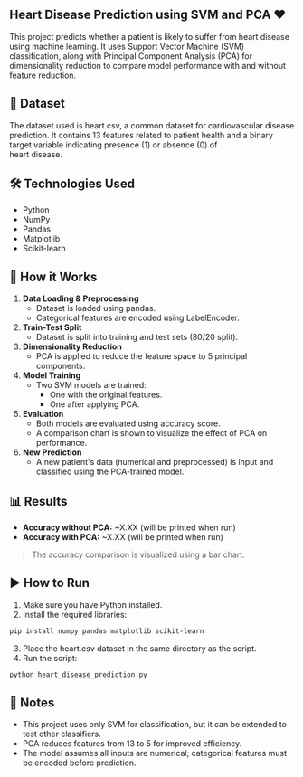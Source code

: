 ## Heart Disease Prediction using SVM and PCA ❤️
  This project predicts whether a patient is likely to suffer from heart disease using machine learning. It uses Support Vector Machine (SVM) classification, along with Principal Component Analysis (PCA) for 
  dimensionality reduction to compare model performance with and without feature reduction.

## 📂 Dataset
  The dataset used is heart.csv, a common dataset for cardiovascular disease prediction. It contains 13 features related to patient health and a binary target variable indicating presence (1) or absence (0) of    
  heart disease.

## 🛠️ Technologies Used
  - Python
  - NumPy
  - Pandas
  - Matplotlib
  - Scikit-learn
  
## 🚀 How it Works
  1. **Data Loading & Preprocessing**
     - Dataset is loaded using pandas.
     - Categorical features are encoded using LabelEncoder.
  2. **Train-Test Split**
     - Dataset is split into training and test sets (80/20 split).
  3. **Dimensionality Reduction**
     - PCA is applied to reduce the feature space to 5 principal components.
  4. **Model Training**
     - Two SVM models are trained:
       - One with the original features.
       - One after applying PCA.
  5. **Evaluation**
     - Both models are evaluated using accuracy score.
     - A comparison chart is shown to visualize the effect of PCA on performance.
  6. **New Prediction**
     - A new patient's data (numerical and preprocessed) is input and classified using the PCA-trained model.

## 📊 Results
  - **Accuracy without PCA:** ~X.XX (will be printed when run)
  - **Accuracy with PCA:** ~X.XX (will be printed when run)
  > The accuracy comparison is visualized using a bar chart.

## ▶️ How to Run
  1. Make sure you have Python installed.
  2. Install the required libraries:
  ```bash
  pip install numpy pandas matplotlib scikit-learn
  ```
  3. Place the heart.csv dataset in the same directory as the script.
  4. Run the script:
  ```bash
  python heart_disease_prediction.py
  ```
## 📌 Notes
  - This project uses only SVM for classification, but it can be extended to test other classifiers.
  - PCA reduces features from 13 to 5 for improved efficiency.
  - The model assumes all inputs are numerical; categorical features must be encoded before prediction.
  
  
     



